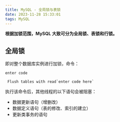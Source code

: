 ```yaml
---
title: MySQL - 全局锁与表锁
date: 2023-11-28 15:33:01
tags: MySQL
---
```


**根据加锁范围，MySQL 大致可分为全局锁、表锁和行锁。**

## 全局锁

即对整个数据库实例进行加锁，命令：

    enter code

     Flush tables with read`enter code here`
     
执行该命令后，其他线程的以下语句会被阻塞：

 - 数据更新语句（增删改）
 - 数据定义语句（表的修改、索引的建立）
 - 更新类事务的语句

<!--stackedit_data:
eyJoaXN0b3J5IjpbMjA0MTM4NTgyNywxOTkxMDQzNDI3LC0xOT
QzNDY1NTM2LC0xMzY5NDQ2MzEwLC01MDEwMzA4NjBdfQ==
-->